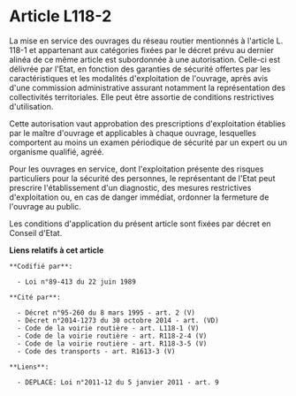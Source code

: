 # Article L118-2

La mise en service des ouvrages du réseau routier mentionnés à l'article L. 118-1 et appartenant aux catégories fixées par le
décret prévu au dernier alinéa de ce même article est subordonnée à une autorisation. Celle-ci est délivrée par l'Etat, en
fonction des garanties de sécurité offertes par les caractéristiques et les modalités d'exploitation de l'ouvrage, après avis
d'une commission administrative assurant notamment la représentation des collectivités territoriales. Elle peut être assortie
de conditions restrictives d'utilisation. 

Cette autorisation vaut approbation des prescriptions d'exploitation établies par le maître d'ouvrage et applicables à chaque
ouvrage, lesquelles comportent au moins un examen périodique de sécurité par un expert ou un organisme qualifié, agréé. 

Pour les ouvrages en service, dont l'exploitation présente des risques particuliers pour la sécurité des personnes, le
représentant de l'Etat peut prescrire l'établissement d'un diagnostic, des mesures restrictives d'exploitation ou, en cas de
danger immédiat, ordonner la fermeture de l'ouvrage au public. 

Les conditions d'application du présent article sont fixées par décret en Conseil d'Etat.

**Liens relatifs à cet article**

	**Codifié par**:

	  - Loi n°89-413 du 22 juin 1989

	**Cité par**:

	  - Décret n°95-260 du 8 mars 1995 - art. 2 (V)
	  - Décret n°2014-1273 du 30 octobre 2014 - art. (VD)
	  - Code de la voirie routière - art. L118-1 (V)
	  - Code de la voirie routière - art. R118-2-4 (V)
	  - Code de la voirie routière - art. R118-3-5 (V)
	  - Code des transports - art. R1613-3 (V)

	**Liens**:

	  - DEPLACE: Loi n°2011-12 du 5 janvier 2011 - art. 9
